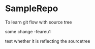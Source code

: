 # SampleRepo
To learn git flow with source tree

some change -feareu1


test whether it is reflecting the sourcetree
